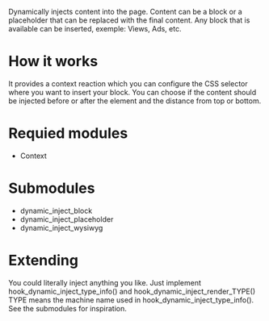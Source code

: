 Dynamically injects content into the page. Content can be a block or a
placeholder that can be replaced with the final content.
Any block that is available can be inserted, exemple:
Views, Ads, etc.

# How it works
It provides a context reaction which you can configure the CSS
selector where you want to insert your block.
You can choose if the content should be injected before or after
the element and the distance from top or bottom.

# Requied modules
- Context

# Submodules
- dynamic_inject_block
- dynamic_inject_placeholder
- dynamic_inject_wysiwyg

# Extending
You could literally inject anything you like. Just implement 
hook_dynamic_inject_type_info() and hook_dynamic_inject_render_TYPE()
TYPE means the machine name used in hook_dynamic_inject_type_info().
See the submodules for inspiration.
